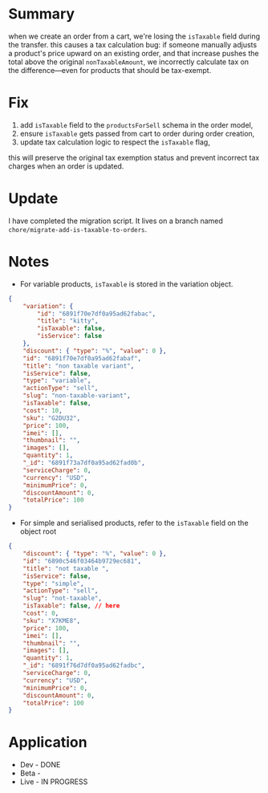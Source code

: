 # Summary
when we create an order from a cart, we're losing the `isTaxable` field during the transfer. this causes a tax calculation bug: if someone manually adjusts a product's price upward on an existing order, and that increase pushes the total above the original `nonTaxableAmount`, we incorrectly calculate tax on the difference—even for products that should be tax-exempt. 
# Fix
1. add `isTaxable` field to the `productsForSell` schema in the order model,
2. ensure `isTaxable` gets passed from cart to order during order creation,
3. update tax calculation logic to respect the `isTaxable` flag,

this will preserve the original tax exemption status and prevent incorrect tax charges when an order is updated.

# Update
I have completed the migration script. It lives on a branch named `chore/migrate-add-is-taxable-to-orders`.
# Notes
- For variable products, `isTaxable` is stored in the variation object.
```json
{
    "variation": {
        "id": "6891f70e7df0a95ad62fabac",
        "title": "kitty",
        "isTaxable": false,
	    "isService": false
    },
    "discount": { "type": "%", "value": 0 },
    "id": "6891f70e7df0a95ad62fabaf",
    "title": "non taxable variant",
    "isService": false,
    "type": "variable",
    "actionType": "sell",
    "slug": "non-taxable-variant",
    "isTaxable": false,
    "cost": 10,
    "sku": "G2DU32",
    "price": 100,
    "imei": [],
    "thumbnail": "",
    "images": [],
    "quantity": 1,
    "_id": "6891f73a7df0a95ad62fad0b",
    "serviceCharge": 0,
	"currency": "USD",
	"minimumPrice": 0,
	"discountAmount": 0,
    "totalPrice": 100
}
```
- For simple and serialised products, refer to the `isTaxable` field on the object root
```json
{
    "discount": { "type": "%", "value": 0 },
    "id": "6890c546f03464b9729ec681",
    "title": "not taxable ",
    "isService": false,
    "type": "simple",
    "actionType": "sell",
    "slug": "not-taxable",
    "isTaxable": false, // here
    "cost": 0,
    "sku": "X7KME8",
    "price": 100,
    "imei": [],
    "thumbnail": "",
    "images": [],
    "quantity": 1,
    "_id": "6891f76d7df0a95ad62fadbc",
    "serviceCharge": 0,
    "currency": "USD",
    "minimumPrice": 0,
    "discountAmount": 0,
    "totalPrice": 100
}
```

# Application
- Dev - DONE
- Beta - 
- Live - IN PROGRESS